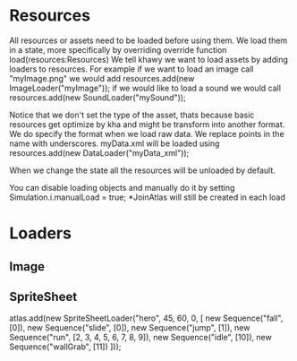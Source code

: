 # Resources

All resources or assets need to be loaded before using them. We load them in a state, more specifically by overriding 
override function load(resources:Resources)
We tell khawy we want to load assets by adding loaders to resources. For example if we want to load an image call "myImage.png" we would add 
resources.add(new ImageLoader("myImage"));
if we would like to load a sound we would call 
resources.add(new SoundLoader("mySound"));

Notice that we don't set the type of the asset, thats because basic resources get optimize by kha and might be transform into another format.
We do specify the format when we load raw data. We replace points in the name with underscores.
myData.xml will be loaded using resources.add(new DataLoader("myData_xml"));

When we change the state all the resources will be unloaded by default. 

You can disable loading objects and manually do it by setting  Simulation.i.manualLoad = true;
*JoinAtlas will still be created in each load

# Loaders
## Image

## SpriteSheet

atlas.add(new SpriteSheetLoader("hero", 45, 60, 0, [
			new Sequence("fall", [0]),
			new Sequence("slide", [0]),
			new Sequence("jump", [1]),
			new Sequence("run", [2, 3, 4, 5, 6, 7, 8, 9]),
			new Sequence("idle", [10]),
			new Sequence("wallGrab", [11])
		]));